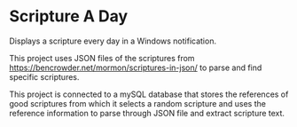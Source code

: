 # Scripture A Day

Displays a scripture every day in a Windows notification.

This project uses JSON files of the scriptures from https://bencrowder.net/mormon/scriptures-in-json/ to parse and find specific scriptures.

This project is connected to a mySQL database that stores the references of good scriptures from which it selects a random scripture and 
uses the reference information to parse through JSON file and extract scripture text.
